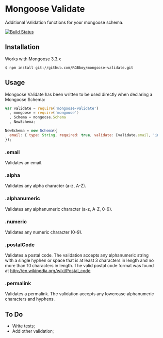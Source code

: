 # Mongoose Validate

  Additional Validation functions for your mongoose schema.

  [![Build Status](https://secure.travis-ci.org/RGBboy/mongoose-validate.png)](http://travis-ci.org/RGBboy/mongoose-validate)

## Installation

  Works with Mongoose 3.3.x

    $ npm install git://github.com/RGBboy/mongoose-validate.git

## Usage

Mongoose Validate has been written to be used directly when declaring a Mongoose Schema:

``` javascript
var validate = require('mongoose-validate')
  , mongoose = require('mongoose')
  , Schema = mongoose.Schema
  , NewSchema;

NewSchema = new Schema({
  email: { type: String, required: true, validate: [validate.email, 'invalid email address'] }
});

```

### .email

Validates an email.

### .alpha

Validates any alpha character (a-z, A-Z).

### .alphanumeric

Validates any alphanumeric character (a-z, A-Z, 0-9).

### .numeric

Validates any numeric character (0-9).

### .postalCode

Validates a postal code. The validation accepts any alphanumeric string with a single hyphen
or space that is at least 3 characters in length and no more than 10 characters in length.
The valid postal code format was found at http://en.wikipedia.org/wiki/Postal_code

### .permalink

Validates a permalink. The validation accepts any lowercase alphanumeric characters and hyphens.

## To Do

  * Write tests;
  * Add other validation;
